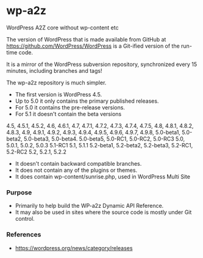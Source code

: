 # wp-a2z
WordPress A2Z core without wp-content etc


The version of WordPress that is made available from GitHub at https://github.com/WordPress/WordPress is a 
Git-ified version of the run-time code.

It is a mirror of the WordPress subversion repository, synchronized every 15 minutes, including branches and tags! 

The wp-a2z repository is much simpler. 

- The first version is WordPress 4.5.
- Up to 5.0 it only contains the primary published releases.
- For 5.0 it contains the pre-release versions. 
- For 5.1 it doesn't contain the beta versions

4.5, 4.5.1, 4.5.2, 
4.6, 4.6.1, 
4.7, 4.7.1, 4.7.2, 4.7.3, 4.7.4, 4.7.5, 
4.8, 4.8.1, 4.8.2, 4.8.3, 
4.9, 4.9.1, 4.9.2, 4.9.3, 4.9.4, 4.9.5, 4.9.6, 4.9.7, 4.9.8,
5.0-beta1, 5.0-beta2, 5.0-beta3, 5.0-beta4. 5.0-beta5, 5.0-RC1, 5.0-RC2, 5.0-RC3
5.0, 5.0.1, 5.0.2, 5.0.3
5.1-RC1
5.1, 5.1.1
5.2-beta1, 5.2-beta2, 5.2-beta3, 5.2-RC1, 5.2-RC2
5.2, 5.2.1, 5.2.2

- It doesn't contain backward compatible branches.
- It does not contain any of the plugins or themes.
- It does contain wp-content/sunrise.php, used in WordPress Multi Site


### Purpose
- Primarily to help build the WP-a2z Dynamic API Reference.
- It may also be used in sites where the source code is mostly under Git control.

### References
- https://wordpress.org/news/category/releases




